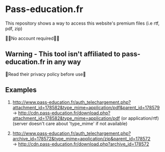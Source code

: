 # Pass-education.fr

This repository shows a way to access this website's premium files (i.e rtf, pdf, zip)

🔑💸No account required🔑💸

Warning - This tool isn't affiliated to pass-education.fr in any way
-----
🔎Read their privacy policy before use🔎

## Examples
1. http://www.pass-education.fr/auth_telechargement.php?attachment_id=178582&type_mime=application/pdf&parent_id=178579 <br>
 -> http://cdn.pass-education.fr/download.php?attachment_id=178582&type_mime=application/pdf (or application/rtf)
 (server doesn't care about 'type_mime' if not available)

2. http://www.pass-education.fr/auth_telechargement.php?archive_id=178572&type_mime=application/zip&parent_id=178572 <br>
 -> http://cdn.pass-education.fr/download.php?archive_id=178572
